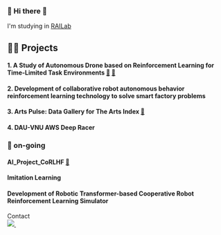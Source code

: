 ### 🐨 Hi there 🐨
I'm studying in [RAILab](https://railab.notion.site/RAILab-b0b2706d2d2b45f2b0b8aab681bf1e4f)

<h2>🏄‍♀️ Projects</h2>

#### 1. A Study of Autonomous Drone based on Reinforcement Learning for Time-Limited Task Environments [🔗](https://github.com/eunjuyummy/autonomous-drone-flight-project) [📄](https://github.com/eunjuyummy/autonomous-drone-flight-project)

#### 2. Development of collaborative robot autonomous behavior reinforcement learning technology to solve smart factory problems

#### 3. Arts Pulse: Data Gallery for The Arts Index [🔗](https://github.com/eunjuyummy/Arts_Pulse) 

#### 4. DAU-VNU AWS Deep Racer 

<h3>🏃 on-going</h3>

#### AI_Project_CoRLHF [🔗](https://github.com/eunjuyummy/AI_Project_CoRLHF)

#### Imitation Learning

#### Development of Robotic Transformer-based Cooperative Robot Reinforcement Learning Simulator



</h2>Contact</h2>
<div>
  <a href="mailto:kkkoj4284@donga.ac.kr">
    <img
      src="https://img.shields.io/badge/mail-D14836?style=for-the-badge&logo=gmail&logoColor=white"/>&nbsp
  </a>
</div>


<!--
**eunjuyummy/eunjuyummy** is a ✨ _special_ ✨ repository because its `README.md` (this file) appears on your GitHub profile.

Here are some ideas to get you started:

- 🔭 I’m currently working on ...
- 🌱 I’m currently learning ...
- 👯 I’m looking to collaborate on ...
- 🤔 I’m looking for help with ...
- 💬 Ask me about ...
- 📫 How to reach me: ...
- 😄 Pronouns: ...
- ⚡ Fun fact: ...
-->
